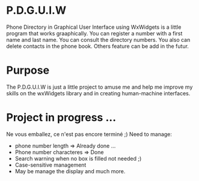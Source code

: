 # P.D.G.U.I.W
Phone Directory in Graphical User Interface using WxWidgets is a little program that works graaphically.
You can register a number with a first name and last name.
You can consult the directory numbers.
You also can delete contacts in the phone book.
Others feature can be add in the futur.

# Purpose
The P.D.G.U.I.W is just a little project to amuse me and help me improve my skills on the wxWidgets library and in creating human-machine interfaces.

# Project in progress ...
Ne vous emballez, ce n'est pas encore terminé ;)
Need to manage: 
* phone number length => Already done ...
* Phone number characteres => Done
* Search warning when no box is filled not needed ;)
* Case-sensitive management
* May be manage the display and much more.

